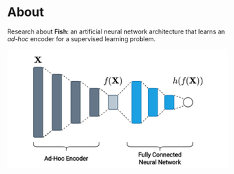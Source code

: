 # About

Research about **Fish**: an artificial neural network architecture that learns an *ad-hoc* encoder for a supervised learning problem. 

![alt text](docs/fish.png)